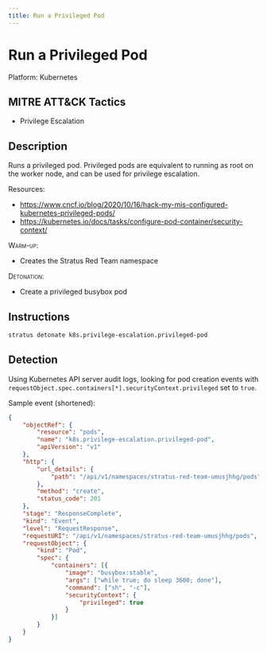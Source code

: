 ```yaml
---
title: Run a Privileged Pod
---
```


# Run a Privileged Pod




Platform: Kubernetes

## MITRE ATT&CK Tactics


- Privilege Escalation

## Description


Runs a privileged pod. Privileged pods are equivalent to running as root on the worker node, and can be used for privilege escalation.

Resources:

- https://www.cncf.io/blog/2020/10/16/hack-my-mis-configured-kubernetes-privileged-pods/
- https://kubernetes.io/docs/tasks/configure-pod-container/security-context/

<span style="font-variant: small-caps;">Warm-up</span>: 

- Creates the Stratus Red Team namespace

<span style="font-variant: small-caps;">Detonation</span>: 

- Create a privileged busybox pod


## Instructions

```bash title="Detonate with Stratus Red Team"
stratus detonate k8s.privilege-escalation.privileged-pod
```
## Detection


Using Kubernetes API server audit logs, looking for pod creation events with <code>requestObject.spec.containers[*].securityContext.privileged</code>
set to <code>true</code>.

Sample event (shortened):

```json hl_lines="11 19 26"
{
	"objectRef": {
		"resource": "pods",
		"name": "k8s.privilege-escalation.privileged-pod",
		"apiVersion": "v1"
	},
	"http": {
		"url_details": {
			"path": "/api/v1/namespaces/stratus-red-team-umusjhhg/pods"
		},
		"method": "create",
		"status_code": 201
	},
	"stage": "ResponseComplete",
	"kind": "Event",
	"level": "RequestResponse",
	"requestURI": "/api/v1/namespaces/stratus-red-team-umusjhhg/pods",
	"requestObject": {
		"kind": "Pod",
		"spec": {
			"containers": [{
				"image": "busybox:stable",
				"args": ["while true; do sleep 3600; done"],
				"command": ["sh", "-c"],
				"securityContext": {
					"privileged": true
				}
			}]
		}
	}
}
```



